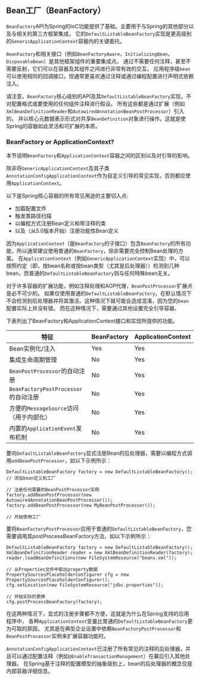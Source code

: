 ## Bean工厂（BeanFactory）
`BeanFactory`API为Spring的IoC功能提供了基础。主要用于与Spring的其他部分以及与相关的第三方框架集成，
它的`DefaultListableBeanFactory`实现是更高级别的`GenericApplicationContext`容器内的关键委托。

`BeanFactory`和相关接口（例如`BeanFactoryAware`，`InitializingBean`，`DisposableBean`）是其他框架组件的重要集成点。
通过不需要任何注释，甚至不需要反射，它们可以在容器及其组件之间进行非常有效的交互。
应用程序级`bean`可以使用相同的回调接口，但通常更喜欢通过注释或通过编程配置进行声明式依赖注入。

请注意，`BeanFactory`核心级别的API及其`DefaultListableBeanFactory`实现，不对配置格式或要使用的任何组件注释进行假设。
所有这些都是通过扩展（例如`XmlBeanDefinitionReader`和`AutowiredAnnotationBeanPostProcessor`）引入的，
并以核心元数据表示形式对共享`BeanDefinition`对象进行操作。这就是使Spring的容器如此灵活和可扩展的本质。

### BeanFactory or ApplicationContext?
本节说明`BeanFactory`和`ApplicationContext`容器之间的区别以及对引导的影响。

除非将`GenericApplicationContext`及其子类`AnnotationConfigApplicationContext`作为自定义引导的常见实现，否则都应使用`ApplicationContext`。

以下是Spring核心容器的所有常见用途的主要切入点:
* 加载配置文件
* 触发类路径扫描
* 以编程方式注册Bean定义和带注释的类
* 以及（从5.0版本开始）注册功能性Bean定义

因为`ApplicationContext`（是`BeanFactory`的子接口）包含`BeanFactory`的所有功能，所以通常建议使用普通的`BeanFactory`，除非需要完全控制Bean处理的方案。
在`ApplicationContext`（例如`GenericApplicationContext`实现）中，可以按照约定（即，按bean名称或按bean类型（尤其是后处理器））检测到几种bean，而普通的`DefaultListableBeanFactory`则与任何特殊bean无关。

对于许多容器的扩展功能，例如注释处理和AOP代理，`BeanPostProcessor`扩展点是必不可少的。
如果仅使用普通的`DefaultListableBeanFactory`，在默认情况下不会检测到后处理器并将其激活。这种情况下就可能会造成混淆，因为您的`bean`配置实际上并没有错。
而在这种情况下，需要通过其他设置完全引导容器。

下表列出了BeanFactory和ApplicationContext接口和实现所提供的功能。

 特征  | BeanFactory  | ApplicationContext
 ---- | ----- | -----
  Bean实例化/注入  | Yes  | Yes
  集成生命周期管理  | No  | Yes
  `BeanPostProcessor`的自动注册  | No  | Yes
  `BeanFactoryPostProcessor`的自动注册  | No  | Yes
  方便的`MessageSource`访问（用于内部化）  | No  | Yes
  内置的`ApplicationEvent`发布机制  | No  | Yes

要向`DefaultListableBeanFactory`显式注册Bean的后处理器，需要以编程方式调用`addBeanPostProcessor`，如以下示例所示：
```text
DefaultListableBeanFactory factory = new DefaultListableBeanFactory();
// 添加bean定义到工厂

// 注册任何需要的BeanPostProcessor实例
factory.addBeanPostProcessor(new AutowiredAnnotationBeanPostProcessor());
factory.addBeanPostProcessor(new MyBeanPostProcessor());

// 开始使用工厂
```
要将`BeanFactoryPostProcessor`应用于普通的`DefaultListableBeanFactory`，您需要调用其postProcessBeanFactory方法，如以下示例所示：
```text
DefaultListableBeanFactory factory = new DefaultListableBeanFactory();
XmlBeanDefinitionReader reader = new XmlBeanDefinitionReader(factory);
reader.loadBeanDefinitions(new FileSystemResource("beans.xml"));

// 从Properties文件中取出property数据
PropertySourcesPlaceholderConfigurer cfg = new PropertySourcesPlaceholderConfigurer();
cfg.setLocation(new FileSystemResource("jdbc.properties"));

// 开始实际的更换
cfg.postProcessBeanFactory(factory);
```
在这两种情况下，显式的注册步骤都不方便，这就是为什么在Spring支持的应用程序中，
各种`ApplicationContext`变量比普通的`DefaultListableBeanFactory`更为可取的原因，
尤其是在典型企业设置中依赖`BeanFactoryPostProcessor`和`BeanPostProcessor`实例来扩展容器功能时。

`AnnotationConfigApplicationContext`已注册了所有常见的注释的后处理器，并且可以通过配置注释（例如`@EnableTransactionManagement`）在幕后引入其他处理器。
在Spring基于注释的配置模型的抽象级别上，bean的后处理器的概念仅是内部容器详细信息。
